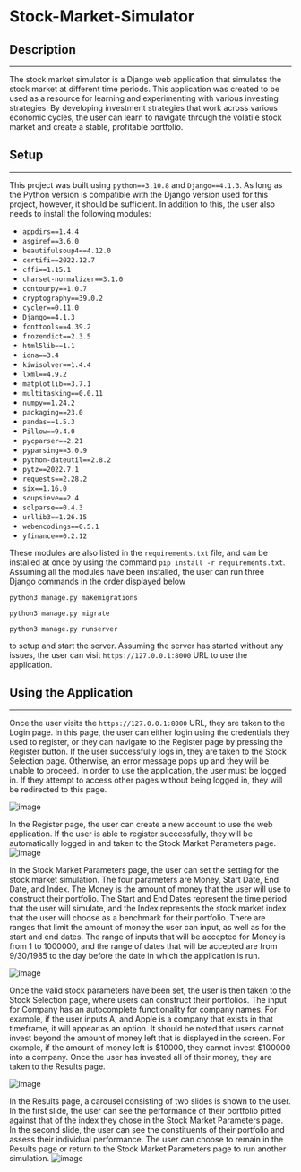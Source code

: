 # Stock-Market-Simulator


## Description

<hr>

The stock market simulator is a Django web application that simulates the stock market
at different time periods. This application was created to be used as a resource for 
learning and experimenting with various investing strategies. By developing investment
strategies that work across various economic cycles, the user can learn to navigate through
the volatile stock market and create a stable, profitable portfolio.

## Setup

<hr>

This project was built using `python==3.10.8` and `Django==4.1.3`. As long 
as the Python version is compatible with the Django version used for this 
project, however, it should be sufficient. In addition to this, the user 
also needs to install the following modules:

- `appdirs==1.4.4`
- `asgiref==3.6.0`
- `beautifulsoup4==4.12.0`
- `certifi==2022.12.7`
- `cffi==1.15.1`
- `charset-normalizer==3.1.0`
- `contourpy==1.0.7`
- `cryptography==39.0.2`
- `cycler==0.11.0`
- `Django==4.1.3`
- `fonttools==4.39.2`
- `frozendict==2.3.5`
- `html5lib==1.1`
- `idna==3.4`
- `kiwisolver==1.4.4`
- `lxml==4.9.2`
- `matplotlib==3.7.1`
- `multitasking==0.0.11`
- `numpy==1.24.2`
- `packaging==23.0`
- `pandas==1.5.3`
- `Pillow==9.4.0`
- `pycparser==2.21`
- `pyparsing==3.0.9`
- `python-dateutil==2.8.2`
- `pytz==2022.7.1`
- `requests==2.28.2`
- `six==1.16.0`
- `soupsieve==2.4`
- `sqlparse==0.4.3`
- `urllib3==1.26.15`
- `webencodings==0.5.1`
- `yfinance==0.2.12`

These modules are also listed in the `requirements.txt` file, and can be 
installed at once by using the command `pip install -r requirements.txt`.
Assuming all the modules have been installed, the user can run three Django commands in the order displayed below

`python3 manage.py makemigrations`

`python3 manage.py migrate`

`python3 manage.py runserver` 

to setup and start the server. Assuming the server has 
started without any issues, the user can visit `https://127.0.0.1:8000` URL
to use the application. 


## Using the Application
<hr>

Once the user visits the `https://127.0.0.1:8000` URL, they are taken to the
Login page. In this page, the user can either login using the credentials they
used to register, or they can navigate to the Register page by pressing the Register button.
If the user successfully logs in, they are taken to the Stock Selection page. Otherwise,
an error message pops up and they will be unable to proceed. In order to use the application,
the user must be logged in. If they attempt to access other pages without being logged in,
they will be redirected to this page. 

![image](https://i.imgur.com/16wMUAd.png)


In the Register page, the user can create a new account to use the web application. If the 
user is able to register successfully, they will be automatically logged in and taken to the 
Stock Market Parameters page. 
![image](https://i.imgur.com/amvC6UQ.png)

In the Stock Market Parameters page, the user can set the setting for the stock market simulation.
The four parameters are Money, Start Date, End Date, and Index. The Money is the amount 
of money that the user will use to construct their portfolio. The Start and End Dates represent
the time period that the user will simulate, and the Index represents the stock market index 
that the user will choose as a benchmark for their portfolio. There are ranges that limit the amount of money the user 
can input, as well as for the start and end dates. The range of inputs that will be accepted for Money is from 1 to 
1000000, and the range of dates that will be accepted are from 9/30/1985 to the day before the date in which the 
application is run. 

![image](https://i.imgur.com/x1TGpK7.png)

Once the valid stock parameters have been set, the user is then taken to the Stock Selection page, where users can 
construct their portfolios. The input for Company has an autocomplete functionality for company names. For example, 
if the user inputs A, and Apple is a company that exists in that timeframe, it will appear as an option. It should 
be noted that users cannot invest beyond the amount of money left that is displayed in the screen. For example, if 
the amount of money left is $10000, they cannot invest $100000 into a company. 
Once the user has invested all of their money, they are taken to the Results page. 

![image](https://i.imgur.com/OSfuFVo.png)

In the Results page, a carousel consisting of two slides is shown to the user. In the first slide, the user
can see the performance of their portfolio pitted against that of the index they chose in the Stock Market
Parameters page. In the second slide, the user can see the constituents of their portfolio and assess their
individual performance. The user can choose to remain in the Results page or return to the Stock Market
Parameters page to run another simulation. 
![image](https://i.imgur.com/aX16ye2.png)
